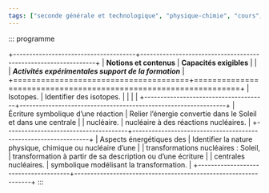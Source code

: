 ```yaml
---
tags: ["seconde générale et technologique", "physique-chimie", "cours", "lycée"]
---
```


::: programme

+--------------------------------------+----------------------------------------------------------------+
|       **Notions et contenus**        |                    **Capacités exigibles**                     |
|                                      |     **_Activités expérimentales support de la formation_**     |
+======================================+================================================================+
| Isotopes.                            | Identifier des isotopes.                                       |
|                                      |                                                                |
+--------------------------------------+----------------------------------------------------------------+
| Écriture symbolique d’une réaction   | Relier l’énergie convertie dans le Soleil et dans une centrale |
| nucléaire.                           | nucléaire à des réactions nucléaires.                          |
+--------------------------------------+----------------------------------------------------------------+
| Aspects énergétiques des             | Identifier la nature physique, chimique ou nucléaire d’une     |
| transformations nucléaires : Soleil, | transformation à partir de sa description ou d’une écriture    |
| centrales nucléaires.                | symbolique modélisant la transformation.                       |
+--------------------------------------+----------------------------------------------------------------+
:::
